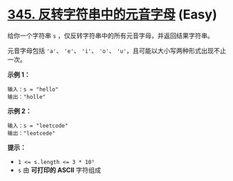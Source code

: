 # [345. 反转字符串中的元音字母][link] (Easy)

[link]: https://leetcode.cn/problems/reverse-vowels-of-a-string/

给你一个字符串 `s` ，仅反转字符串中的所有元音字母，并返回结果字符串。

元音字母包括 `'a'`、 `'e'`、 `'i'`、 `'o'`、 `'u'`，且可能以大小写两种形式出现不止一次。

**示例 1：**

```
输入：s = "hello"
输出："holle"

```

**示例 2：**

```
输入：s = "leetcode"
输出："leotcede"
```

**提示：**

- `1 <= s.length <= 3 * 10⁵`
- `s` 由 **可打印的 ASCII** 字符组成
